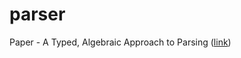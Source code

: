 # parser

Paper - A Typed, Algebraic Approach to Parsing ([link](https://www.cl.cam.ac.uk/~jdy22/papers/a-typed-algebraic-approach-to-parsing.pdf))
